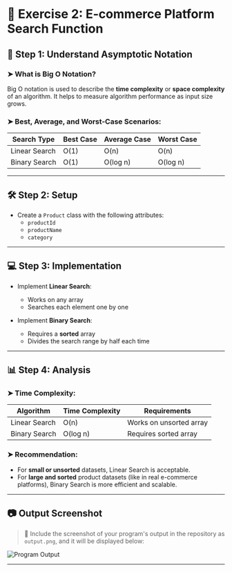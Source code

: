 # 🚀 Exercise 2: E-commerce Platform Search Function


## 🧠 Step 1: Understand Asymptotic Notation

### ➤ What is Big O Notation?

Big O notation is used to describe the **time complexity** or **space complexity** of an algorithm. It helps to measure algorithm performance as input size grows.

### ➤ Best, Average, and Worst-Case Scenarios:

| Search Type      | Best Case | Average Case | Worst Case |
|------------------|-----------|--------------|------------|
| Linear Search    | O(1)      | O(n)         | O(n)       |
| Binary Search    | O(1)      | O(log n)     | O(log n)   |

---

## 🛠️ Step 2: Setup

- Create a `Product` class with the following attributes:
  - `productId`
  - `productName`
  - `category`

---

## 💻 Step 3: Implementation

- Implement **Linear Search**:
  - Works on any array
  - Searches each element one by one

- Implement **Binary Search**:
  - Requires a **sorted** array
  - Divides the search range by half each time

---

## 📊 Step 4: Analysis

### ➤ Time Complexity:

| Algorithm      | Time Complexity | Requirements             |
|----------------|------------------|---------------------------|
| Linear Search  | O(n)             | Works on unsorted array  |
| Binary Search  | O(log n)         | Requires sorted array    |

### ➤ Recommendation:

- For **small or unsorted** datasets, Linear Search is acceptable.
- For **large and sorted** product datasets (like in real e-commerce platforms), Binary Search is more efficient and scalable.

---

## 📷 Output Screenshot

> 📎 Include the screenshot of your program's output in the repository as `output.png`, and it will be displayed below:

![Program Output](output.png)

---



